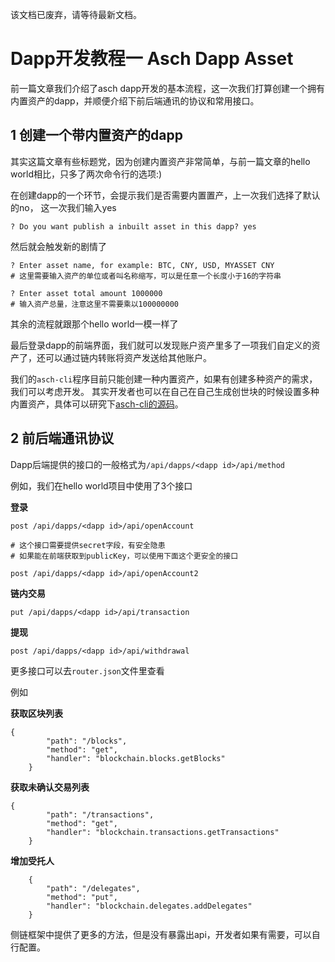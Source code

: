 该文档已废弃，请等待最新文档。
# Dapp开发教程一 Asch Dapp Asset

前一篇文章我们介绍了asch dapp开发的基本流程，这一次我们打算创建一个拥有内置资产的dapp，并顺便介绍下前后端通讯的协议和常用接口。

## 1 创建一个带内置资产的dapp

其实这篇文章有些标题党，因为创建内置资产非常简单，与前一篇文章的hello world相比，只多了两次命令行的选项:)

在创建dapp的一个环节，会提示我们是否需要内置置产，上一次我们选择了默认的no，
这一次我们输入yes

```
? Do you want publish a inbuilt asset in this dapp? yes
```

然后就会触发新的剧情了

```
? Enter asset name, for example: BTC, CNY, USD, MYASSET CNY
# 这里需要输入资产的单位或者叫名称缩写，可以是任意一个长度小于16的字符串

? Enter asset total amount 1000000
# 输入资产总量，注意这里不需要乘以100000000
```

其余的流程就跟那个hello world一模一样了

最后登录dapp的前端界面，我们就可以发现账户资产里多了一项我们自定义的资产了，还可以通过链内转账将资产发送给其他账户。

我们的```asch-cli```程序目前只能创建一种内置资产，如果有创建多种资产的需求，我们可以考虑开发。
其实开发者也可以在自己在自己生成创世块的时候设置多种内置资产，具体可以研究下[asch-cli的源码](https://github.com/sqfasd/asch-cli)。

## 2 前后端通讯协议

Dapp后端提供的接口的一般格式为```/api/dapps/<dapp id>/api/method```

例如，我们在hello world项目中使用了3个接口

**登录**

```
post /api/dapps/<dapp id>/api/openAccount

# 这个接口需要提供secret字段，有安全隐患
# 如果能在前端获取到publicKey，可以使用下面这个更安全的接口

post /api/dapps/<dapp id>/api/openAccount2
```

**链内交易**

```
put /api/dapps/<dapp id>/api/transaction
```

**提现**

```
post /api/dapps/<dapp id>/api/withdrawal
```

更多接口可以去```router.json```文件里查看

例如

**获取区块列表**

```
{
		"path": "/blocks",
		"method": "get",
		"handler": "blockchain.blocks.getBlocks"
	}
```

**获取未确认交易列表**

```
{
		"path": "/transactions",
		"method": "get",
		"handler": "blockchain.transactions.getTransactions"
	}
```

**增加受托人**

```
	{
		"path": "/delegates",
		"method": "put",
		"handler": "blockchain.delegates.addDelegates"
	}
```

侧链框架中提供了更多的方法，但是没有暴露出api，开发者如果有需要，可以自行配置。